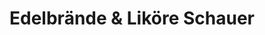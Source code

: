 ---
title: "Edelbrände & Liköre Schauer"
url: /wackersberg/edelbraende-und-likoere-schauer/
shop: Hofladen
---